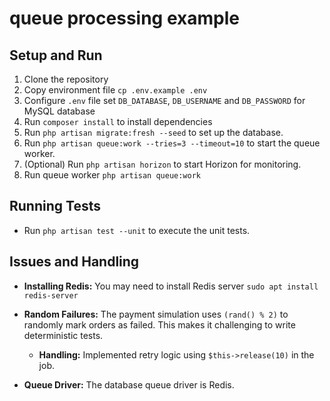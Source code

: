 # queue processing example

## Setup and Run

1.  Clone the repository
2.  Copy environment file `cp .env.example .env`
3.  Configure `.env` file set `DB_DATABASE`, `DB_USERNAME` and `DB_PASSWORD` for MySQL database
4.  Run `composer install` to install dependencies
5.  Run `php artisan migrate:fresh --seed` to set up the database.
6.  Run `php artisan queue:work --tries=3 --timeout=10` to start the queue worker.
7.  (Optional) Run `php artisan horizon` to start Horizon for monitoring.
8.  Run queue worker `php artisan queue:work`

## Running Tests

* Run `php artisan test --unit` to execute the unit tests.

## Issues and Handling

* **Installing Redis:** You may need to install Redis server `sudo apt install redis-server`

* **Random Failures:** The payment simulation uses `(rand() % 2)` to randomly mark orders as failed. This makes it challenging to write deterministic tests.
    * **Handling:** Implemented retry logic using `$this->release(10)` in the job.
* **Queue Driver:** The database queue driver is Redis.